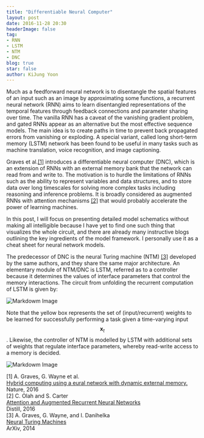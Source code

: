 ```yaml
---
title: "Differentiable Neural Computer"
layout: post
date: 2016-11-28 20:30
headerImage: false
tag:
- RNN
- LSTM
- NTM
- DNC
blog: true
star: false
author: KiJung Yoon
---
```


Much as a feedforward neural network is to disentangle the spatial features of an input such as an image by approximating some functions, a recurrent neural network (RNN) aims to learn disentangled representations of the temporal features through feedback connections and parameter sharing over time. The vanilla RNN has a caveat of the vanishing gradient problem, and gated RNNs appear as an alternative but the most effective sequence models. The main idea is to create paths in time to prevent back propagated errors from vanishing or exploding. A special variant, called long short-term memory (LSTM) network has been found to be useful in many tasks such as machine translation, voice recognition, and image captioning.

Graves et al.[[1]](http://www.nature.com/nature/journal/v538/n7626/full/nature20101.html) introduces a differentiable neural computer (DNC), which is an extension of RNNs with an external memory bank that the network can read from and write to. The motivation is to hurdle the limitations of RNNs such as the ability to represent variables and data structures, and to store data over long timescales for solving more complex tasks including reasoning and inference problems. It is broadly considered as augmented RNNs with attention mechanisms [[2]](http://distill.pub/2016/augmented-rnns/#adaptive-computation-time) that would probably accelerate the power of learning machines.

In this post, I will focus on presenting detailed model schematics without making all intelligible because I have yet to find one such thing that visualizes the whole circuit, and there are already many instructive blogs outlining the key ingredients of the model framework. I personally use it as a cheat sheet for neural network models.

The predecessor of DNC is the neural Turing machine (NTM) [[3]](https://arxiv.org/abs/1410.5401) developed by the same authors, and they share the same major architecture. An elementary module of NTM/DNC is LSTM, referred as to a controller because it determines the values of interface parameters that control the memory interactions. The circuit from unfolding the recurrent computation of LSTM is given by:

![Markdowm Image](https://kijungyoon.github.io/assets/images/lstm.png)

Note that the yellow box represents the set of (input/recurrent) weights to be learned for successfully performing a task given a time-varying input $$\mathbf{x}_t$$. Likewise, the controller of NTM is modelled by LSTM with additional sets of weights that regulate interface parameters, whereby read-write access to a memory is decided.

![Markdowm Image](https://kijungyoon.github.io/assets/images/graphical_models.jpg)

[1] A. Graves, G. Wayne et al.<br>
<a href="https://www.nature.com/nature/journal/v538/n7626/full/nature20101.html" target="_blank">Hybrid computing using a eural network with dynamic external memory.</a><br>
Nature, 2016<br>
[2] C. Olah and S. Carter <br>
<a href="http://distill.pub/2016/augmented-rnns/#adaptive-computation-time" target="_blank">Attention and Augmented Recurrent Neural Networks</a><br>
Distill, 2016<br>
[3] A. Graves, G. Wayne, and I. Danihelka<Br>
<a href="https://arxiv.org/abs/1410.5401" target="_blank">Neural Turing Machines</a><br>
ArXiv, 2014<br>
